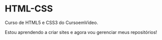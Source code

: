 # HTML-CSS
 Curso de HTML5 e CSS3 do CursoemVídeo.

Estou aprendendo a criar sites e agora vou gerenciar meus repositórios!
